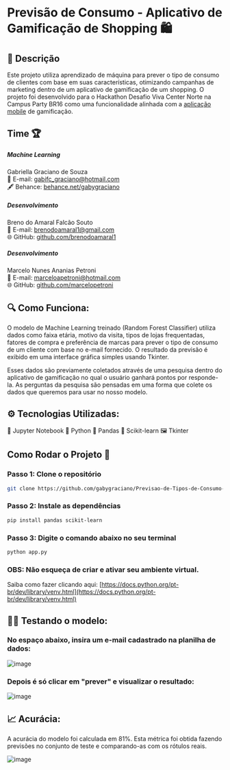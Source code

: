 # Previsão de Consumo - Aplicativo de Gamificação de Shopping 🛍️

## 📝 Descrição
Este projeto utiliza aprendizado de máquina para prever o tipo de consumo de clientes com base em suas características, otimizando campanhas de marketing dentro de um aplicativo de gamificação de um shopping.
O projeto foi desenvolvido para o Hackathon Desafio Viva Center Norte na Campus Party BR16 como uma funcionalidade alinhada com a [aplicação mobile](https://github.com/marcelopetroni/RecTeam.git) de gamificação.

## Time 🏆

##### Machine Learning
Gabriella Graciano de Souza<br/>
📧 E-mail: gabifc_graciano@hotmail.com<br/>
🖋️ Behance: [behance.net/gabygraciano](behance.net/gabygraciano)

##### Desenvolvimento
Breno do Amaral Falcão Souto<br/>
📧 E-mail: brenodoamaral1@gmail.com<br/>
🌐 GitHub: [github.com/brenodoamaral1](https://github.com/brenodoamaral1)

##### Desenvolvimento
Marcelo Nunes Ananias Petroni<br/>
📧 E-mail: marceloapetroni@hotmail.com<br/>
🌐 GitHub: [github.com/marcelopetroni](https://github.com/marcelopetroni)


## 🔍 Como Funciona:

O modelo de Machine Learning treinado (Random Forest Classifier) utiliza dados como faixa etária, motivo da visita, tipos de lojas frequentadas, fatores de compra e preferência de marcas para prever o tipo de consumo de um cliente com base no e-mail fornecido. O resultado da previsão é exibido em uma interface gráfica simples usando Tkinter.

Esses dados são previamente coletados através de uma pesquisa dentro do aplicativo de gamificação no qual o usuário ganhará pontos por responde-la. As perguntas da pesquisa são pensadas em uma forma que colete os dados que queremos para usar no nosso modelo.

## ⚙️ Tecnologias Utilizadas:
📙 Jupyter Notebook
🐍 Python
🐼 Pandas
🧠 Scikit-learn
🖼️ Tkinter

## Como Rodar o Projeto 🏃

### Passo 1: Clone o repositório

   ```bash
   git clone https://github.com/gabygraciano/Previsao-de-Tipos-de-Consumo-com-Tkinter-e-Machine-Learning.git
```

### Passo 2: Instale as dependências

  ```bash
 pip install pandas scikit-learn
```

### Passo 3: Digite o comando abaixo no seu terminal

  ```bash
python app.py
```

### OBS: Não esqueça de criar e ativar seu ambiente virtual.
Saiba como fazer clicando aqui: [https://docs.python.org/pt-br/dev/library/venv.html](https://docs.python.org/pt-br/dev/library/venv.html)

## 👨‍💻 Testando o modelo:

### No espaço abaixo, insira um e-mail cadastrado na planilha de dados:

![image](https://github.com/user-attachments/assets/55a479a6-ae66-4586-a189-07540edd9d91)

### Depois é só clicar em "prever" e visualizar o resultado:

![image](https://github.com/user-attachments/assets/4a1d479e-f511-4cb0-be83-bad9e0efe300)


## 📈 Acurácia:

A acurácia do modelo foi calculada em 81%. Esta métrica foi obtida fazendo previsões no conjunto de teste e comparando-as com os rótulos reais.

![image](https://github.com/user-attachments/assets/d9a3487b-60e9-4f76-9d09-f94fc0b69213)




